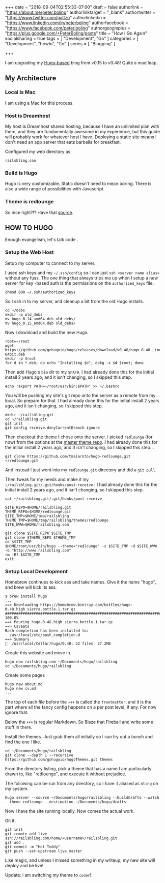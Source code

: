 +++
date = "2018-09-04T02:55:33-07:00"
draft = false
authorlink = "https://about.me/peter.boling"
authorlinktarget = "_blank"
authortwitter = "https://www.twitter.com/galtzo"
authorlinkedin = "https://www.linkedin.com/in/peterboling"
authorfacebook = "https://www.facebook.com/peter.boling"
authorgoogleplus = "https://plus.google.com/+PeterBoling/posts"
title = "How I Go Again"
socialsharing = true
tags = [ "Development", "Go" ]
categories = [ "Development", "howto", "Go" ]
series = [ "Blogging" ]

+++

I am upgrading my [Hugo-based](https://gohugo.io/) blog from v0.15 to v0.48!  Quite a mad leap.

## My Architecture

### Local is Mac

I am using a Mac for this process.

### Host is Dreamhost

My host is Dreamhost shared hosting, because I have an unlimited plan with them, and they are fundamentally awesome in my experience, but this guide will probably work for whatever host I have.  Deploying a static site means I don't need an app server that eats barbells for breakfast.

Configured my web directory as:

```
railsbling.com
```

### Build is Hugo

Hugo is very customizable.  Static doesn't need to mean boring.  There is also a wide range of possibilities with Javascript.

### Theme is redlounge

So nice right?!?  Have that [source](https://github.com/tmaiaroto/hugo-redlounge).

## HOW TO HUGO

Enough evangelism, let's talk code <i class='fa fa-code'></i>.

### Setup the Web Host

Setup my computer to connect to my server.

I used ssh keys and my `~/.ssh/config` so I can just `ssh <server name alias>` without any fuss.  The one thing that always trips me up when I setup a new server for key -based auth is the permissions on the `authorized_keys` file.

```
chmod 600 ~/.ssh/authorized_keys
```

So I ssh in to my server, and cleanup a bit from the old Hugo installs.

```
cd ~/debs
mkdir -p old_debs
mv hugo_0.14_amd64.deb old_debs/
mv hugo_0.15_amd64.deb old_debs/
```

Now I download and build the new Hugo.

```
root=~/root
wget https://github.com/gohugoio/hugo/releases/download/v0.48/hugo_0.48_Linux-64bit.deb
mkdir -p $root
for d in *.deb; do echo "Installing $d"; dpkg -x $d $root; done
```

Then add Hugo's `bin` dir to my `$PATH`.
I had already done this for the initial install 2 years ago, and it isn't changing, so I skipped this step.

```
echo 'export PATH=~/root/usr/bin:$PATH' >> ~/.bashrc
```

You will be pushing my site's git repo onto the server as a remote from my local.  So prepare <i class='fa fa-git'></i> for that.
I had already done this for the initial install 2 years ago, and it isn't changing, so I skipped this step.

```
mkdir ~/railsbling.git
cd ~/railsbling.git
git init
git config receive.denyCurrentBranch ignore 
```

Then checkout the theme I chose onto the server.  I picked `redlounge` (for now) from the options at the [master theme repo](https://github.com/gohugoio/hugoThemes).
I had already done this for the initial install 2 years ago, and it isn't changing, so I skipped this step...

```
git clone https://github.com/tmaiaroto/hugo-redlounge.git ~/redlounge.git
```

And instead I just went into my `redlounge.git` directory and did a `git pull`.

Then tweak for my needs and make it my `~/railsbling.git/.git/hooks/post-receive` <i class='fa fa-paste'></i>:
I had already done this for the initial install 2 years ago, and it isn't changing, so I skipped this step.

```
cat ~/railsbling.git/.git/hooks/post-receive

SITE_REPO=$HOME/railsbling.git
THEME_REPO=$HOME/redlounge.git
SITE_TMP=$HOME/tmp/railsbling
THEME_TMP=$HOME/tmp/railsbling/themes/redlounge
SITE_WWW=$HOME/railsbling.com

git clone $SITE_REPO $SITE_TMP
git clone $THEME_REPO $THEME_TMP
cd $SITE_TMP
$HOME/root/usr/bin/hugo --theme="redlounge" -s $SITE_TMP -d $SITE_WWW -b "http://www.railsbling.com"
rm -Rf $SITE_TMP
exit
```

### Setup Local Development

Homebrew continues to kick ass and take names.  Give it the name "hugo", and brew will kick its ass.

```
$ brew install hugo
...
==> Downloading https://homebrew.bintray.com/bottles/hugo-0.48.high_sierra.bottle.1.tar.gz
######################################################################## 100.0%
==> Pouring hugo-0.48.high_sierra.bottle.1.tar.gz
==> Caveats
Bash completion has been installed to:
  /usr/local/etc/bash_completion.d
==> Summary
🍺  /usr/local/Cellar/hugo/0.48: 32 files, 37.2MB
```

Create this website and move in.

```
hugo new railsbling.com ~/Documents/hugo/railsbling
cd ~/Documents/hugo/railsbling
```

Create some pages

```
hugo new about.md
hugo new cv.md
...
```

The top of each file before the `+++` is called the `frontmatter`, and it is the part where all the fancy config happens on a per post level, if any.  For now ignore that.

Below the `+++` is regular Markdown.  So Blaze that Fireball and write some stuff in there.

Install the themes.  Just grab them all initially so I can try out a bunch and find the one I like.

```
cd ~/Documents/hugo/railsbling
git clone --depth 1 --recursive https://github.com/gohugoio/hugoThemes.git themes
```

From the directory listing, pick a theme that has a name I am particularly drawn to, like "redlounge", and execute it without prejudice.

The following can be run from any directory, so I have it aliased as `bling` on my system.
```
hugo server --source ~/Documents/hugo/railsbling --buildDrafts --watch --theme redlounge --destination ~/Documents/hugo/drafts
```

Now I have the site running locally.  Now comes the actual work.

Git it.

```
git init
git remote add live ssh://railsbling.com/home/<username>/railsbling.git
git add .
git commit -m "Hot Toddy"
git push --set-upstream live master
```

Like magic, and unless I missed something in my writeup, my new site will deploy and be live!

Update: I am switching my theme to `coder`!
